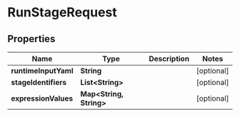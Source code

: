 # RunStageRequest

## Properties
Name | Type | Description | Notes
------------ | ------------- | ------------- | -------------
**runtimeInputYaml** | **String** |  |  [optional]
**stageIdentifiers** | **List&lt;String&gt;** |  |  [optional]
**expressionValues** | **Map&lt;String, String&gt;** |  |  [optional]
